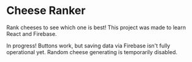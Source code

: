 # Cheese Ranker

Rank cheeses to see which one is best! This project was made to learn React and Firebase.

In progress! Buttons work, but saving data via Firebase isn't fully operational yet. Random cheese generating is temporarily disabled.
